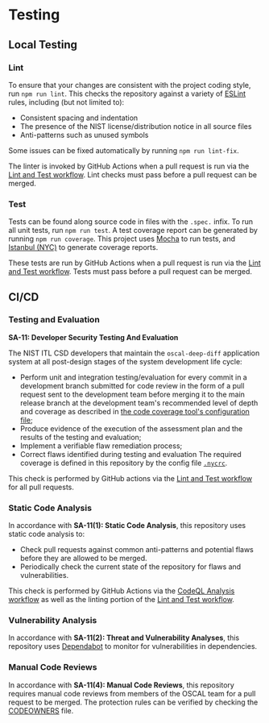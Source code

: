 # Testing

## Local Testing

### Lint

To ensure that your changes are consistent with the project coding style, run `npm run lint`.
This checks the repository against a variety of [ESLint](https://eslint.org/) rules, including (but not limited to):

-   Consistent spacing and indentation
-   The presence of the NIST license/distribution notice in all source files
-   Anti-patterns such as unused symbols

Some issues can be fixed automatically by running `npm run lint-fix`.

The linter is invoked by GitHub Actions when a pull request is run via the [Lint and Test workflow](./.github/workflows/test.yaml).
Lint checks must pass before a pull request can be merged.

### Test

Tests can be found along source code in files with the `.spec.` infix.
To run all unit tests, run `npm run test`.
A test coverage report can be generated by running `npm run coverage`.
This project uses [Mocha](https://mochajs.org/) to run tests, and [Istanbul (NYC)](https://istanbul.js.org/) to generate coverage reports.

These tests are run by GitHub Actions when a pull request is run via the [Lint and Test workflow](./.github/workflows/test.yaml).
Tests must pass before a pull request can be merged.

## CI/CD

### Testing and Evaluation

**SA-11: Developer Security Testing And Evaluation**

The NIST ITL CSD developers that maintain the `oscal-deep-diff` application system at all post-design stages of the system development life cycle:

- Perform unit and integration testing/evaluation for every commit in a development branch submitted for code review in the form of a pull request sent to the development team before merging it to the main release branch at the development team's recommended level of depth and coverage as described in [the code coverage tool's configuration file](./.nyrc);
- Produce evidence of the execution of the assessment plan and the results of the testing and evaluation;
- Implement a verifiable flaw remediation process;
- Correct flaws identified during testing and evaluation
The required coverage is defined in this repository by the config file [`.nycrc`](./.nycrc).

This check is performed by GitHub actions via the [Lint and Test workflow](./.github/workflows/test.yaml) for all pull requests.

### Static Code Analysis

In accordance with **SA-11(1): Static Code Analysis**, this repository uses static code analysis to:

-   Check pull requests against common anti-patterns and potential flaws before they are allowed to be merged.
-   Periodically check the current state of the repository for flaws and vulnerabilities.

This check is performed by GitHub Actions via the [CodeQL Analysis workflow](./.github/workflows/codeql-analysis.yaml) as well as the linting portion of the [Lint and Test workflow](./.github/workflows/test.yaml).

### Vulnerability Analysis

In accordance with **SA-11(2): Threat and Vulnerability Analyses**, this repository uses [Dependabot](https://github.com/dependabot) to monitor for vulnerabilities in dependencies.

### Manual Code Reviews

In accordance with **SA-11(4): Manual Code Reviews**, this repository requires manual code reviews from members of the OSCAL team for a pull request to be merged.
The protection rules can be verified by checking the [CODEOWNERS](./.github/CODEOWNERS) file.
